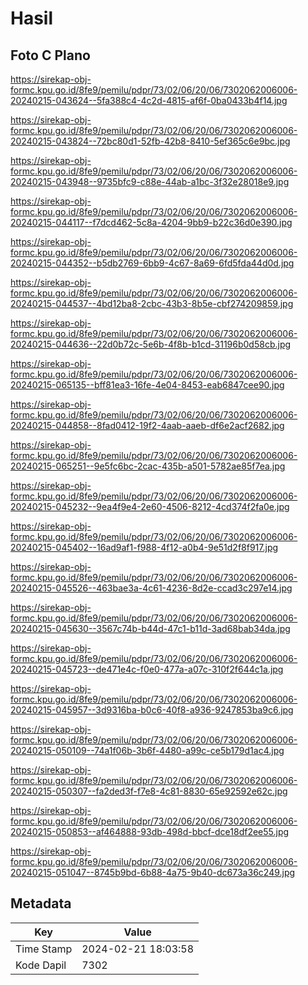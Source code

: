 # Hasil

## Foto C Plano

https://sirekap-obj-formc.kpu.go.id/8fe9/pemilu/pdpr/73/02/06/20/06/7302062006006-20240215-043624--5fa388c4-4c2d-4815-af6f-0ba0433b4f14.jpg

https://sirekap-obj-formc.kpu.go.id/8fe9/pemilu/pdpr/73/02/06/20/06/7302062006006-20240215-043824--72bc80d1-52fb-42b8-8410-5ef365c6e9bc.jpg

https://sirekap-obj-formc.kpu.go.id/8fe9/pemilu/pdpr/73/02/06/20/06/7302062006006-20240215-043948--9735bfc9-c88e-44ab-a1bc-3f32e28018e9.jpg

https://sirekap-obj-formc.kpu.go.id/8fe9/pemilu/pdpr/73/02/06/20/06/7302062006006-20240215-044117--f7dcd462-5c8a-4204-9bb9-b22c36d0e390.jpg

https://sirekap-obj-formc.kpu.go.id/8fe9/pemilu/pdpr/73/02/06/20/06/7302062006006-20240215-044352--b5db2769-6bb9-4c67-8a69-6fd5fda44d0d.jpg

https://sirekap-obj-formc.kpu.go.id/8fe9/pemilu/pdpr/73/02/06/20/06/7302062006006-20240215-044537--4bd12ba8-2cbc-43b3-8b5e-cbf274209859.jpg

https://sirekap-obj-formc.kpu.go.id/8fe9/pemilu/pdpr/73/02/06/20/06/7302062006006-20240215-044636--22d0b72c-5e6b-4f8b-b1cd-31196b0d58cb.jpg

https://sirekap-obj-formc.kpu.go.id/8fe9/pemilu/pdpr/73/02/06/20/06/7302062006006-20240215-065135--bff81ea3-16fe-4e04-8453-eab6847cee90.jpg

https://sirekap-obj-formc.kpu.go.id/8fe9/pemilu/pdpr/73/02/06/20/06/7302062006006-20240215-044858--8fad0412-19f2-4aab-aaeb-df6e2acf2682.jpg

https://sirekap-obj-formc.kpu.go.id/8fe9/pemilu/pdpr/73/02/06/20/06/7302062006006-20240215-065251--9e5fc6bc-2cac-435b-a501-5782ae85f7ea.jpg

https://sirekap-obj-formc.kpu.go.id/8fe9/pemilu/pdpr/73/02/06/20/06/7302062006006-20240215-045232--9ea4f9e4-2e60-4506-8212-4cd374f2fa0e.jpg

https://sirekap-obj-formc.kpu.go.id/8fe9/pemilu/pdpr/73/02/06/20/06/7302062006006-20240215-045402--16ad9af1-f988-4f12-a0b4-9e51d2f8f917.jpg

https://sirekap-obj-formc.kpu.go.id/8fe9/pemilu/pdpr/73/02/06/20/06/7302062006006-20240215-045526--463bae3a-4c61-4236-8d2e-ccad3c297e14.jpg

https://sirekap-obj-formc.kpu.go.id/8fe9/pemilu/pdpr/73/02/06/20/06/7302062006006-20240215-045630--3567c74b-b44d-47c1-b11d-3ad68bab34da.jpg

https://sirekap-obj-formc.kpu.go.id/8fe9/pemilu/pdpr/73/02/06/20/06/7302062006006-20240215-045723--de471e4c-f0e0-477a-a07c-310f2f644c1a.jpg

https://sirekap-obj-formc.kpu.go.id/8fe9/pemilu/pdpr/73/02/06/20/06/7302062006006-20240215-045957--3d9316ba-b0c6-40f8-a936-9247853ba9c6.jpg

https://sirekap-obj-formc.kpu.go.id/8fe9/pemilu/pdpr/73/02/06/20/06/7302062006006-20240215-050109--74a1f06b-3b6f-4480-a99c-ce5b179d1ac4.jpg

https://sirekap-obj-formc.kpu.go.id/8fe9/pemilu/pdpr/73/02/06/20/06/7302062006006-20240215-050307--fa2ded3f-f7e8-4c81-8830-65e92592e62c.jpg

https://sirekap-obj-formc.kpu.go.id/8fe9/pemilu/pdpr/73/02/06/20/06/7302062006006-20240215-050853--af464888-93db-498d-bbcf-dce18df2ee55.jpg

https://sirekap-obj-formc.kpu.go.id/8fe9/pemilu/pdpr/73/02/06/20/06/7302062006006-20240215-051047--8745b9bd-6b88-4a75-9b40-dc673a36c249.jpg


## Metadata

| Key        | Value               |
| ---------- | ------------------- |
| Time Stamp | 2024-02-21 18:03:58 |
| Kode Dapil | 7302                |



